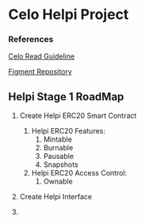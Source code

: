 # Celo Helpi Project
### References
[Celo Read Guideline](https://docs.google.com/document/d/13LWLrWzZ34M0ldWGeDANcWxw9nEWk3AX3VwXRBIOs1M/edit)

[Figment Repository](https://github.com/aglamadrid19/datahub-learn.git)

## Helpi Stage 1 RoadMap

 1. Create Helpi ERC20 Smart Contract
	 1. Helpi ERC20 Features:
		 1. Mintable
		 2. Burnable
		 3. Pausable
		 4. Snapshots
	 2. Helpi ERC20 Access Control:
		 1.  Ownable

2. Create Helpi Interface
3. 
<!--stackedit_data:
eyJoaXN0b3J5IjpbLTg5MDIwNDE2NywtMTkyMjU4NDU1NCwtMT
gwMjk0MDU5MCwtMTgyNzUxMzg0NCwxNzY2MjYzNTQ5LC0xMDAw
NDcxODQzLDEzNzc1OTg2OTIsLTU2MjEzNjMxXX0=
-->